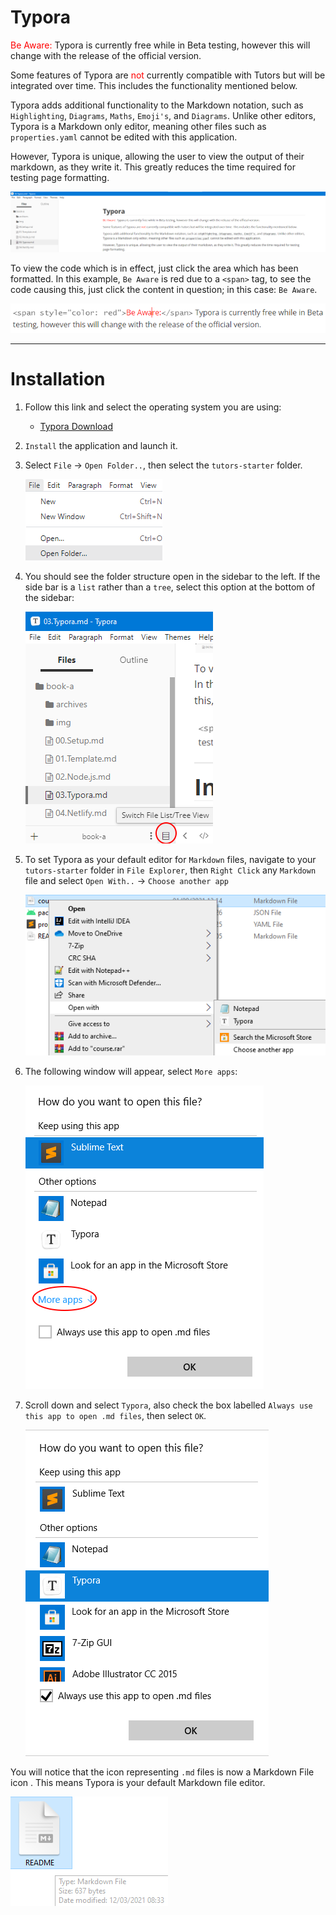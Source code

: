 # Typora

<span style="color: red">Be Aware:</span> Typora is currently free while in Beta testing, however this will change with the release of the official version.

Some features of Typora are <span style="color: red">not</span> currently compatible with Tutors but will be integrated over time. This includes the functionality mentioned below.

Typora adds additional functionality to the Markdown notation, such as `Highlighting`, `Diagrams`, `Maths`, `Emoji's`, and `Diagrams`. Unlike other editors, Typora is a Markdown only editor, meaning other files such as `properties.yaml` cannot be edited with this application.

However, Typora is unique, allowing the user to view the output of their markdown, as they write it. This greatly reduces the time required for testing page formatting. 

![](img/typor.png)

To view the code which is in effect, just click the area which has been formatted. In this example, `Be Aware` is red due to a `<span>` tag, to see the code causing this, just click the content in question; in this case: `Be Aware`.

![](img/spanexam.png)

---

# Installation

1. Follow this link and select the operating system you are using:
    - [Typora Download](https://typora.io/#download)

2. `Install` the application and launch it.<br />

3. Select `File` -> `Open Folder..`, then select the `tutors-starter` folder. <br />

   ![](img/open.png)

4. You should see the folder structure open in the sidebar to the left. If the side bar is a `list` rather than a `tree`, select this option at the bottom of the sidebar:

    ![](img/treety.png)

5. To set Typora as your default editor for `Markdown` files, navigate to your `tutors-starter` folder in `File Explorer`, then `Right Click` any `Markdown` file and select `Open With..` -> `Choose another app`

    ![Open With](img/openwith.png)

6. The following window will appear, select `More apps`:

    ![More Apps](img/moreapps.png)

7. Scroll down and select `Typora`, also check the box labelled `Always use this app to open .md files`, then select `OK`.

    ![Make Default](img/chosen.png)

You will notice that the icon representing `.md` files is now a Markdown File icon . This means Typora is your default Markdown file editor.

![Icon Changed](img/fin.png)       
